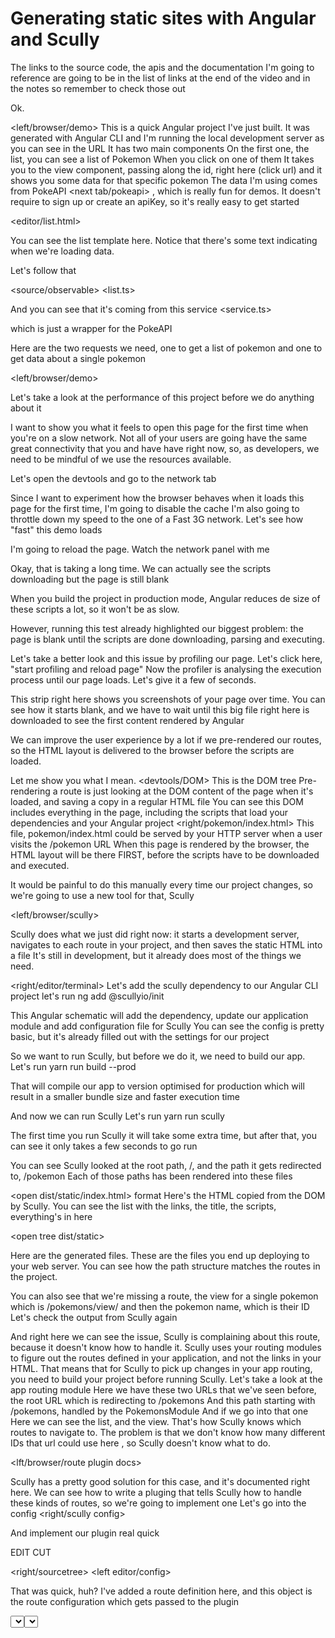 
# Generating static sites with Angular and Scully
<english keyboard>
<checkout branch step-0>
The links to the source code, the apis and the documentation I'm going to reference are going to be in the list of links at the end 
of the video and in the notes so remember to check those out

Ok.

<left/browser/demo>
This is a quick Angular project I've just built. 
It was generated with Angular CLI and I'm running the local development server 
as you can see in the URL
It has two main components
On the first one, the list, you can see a list of Pokemon
When you click on one of them
<click on one>
It takes you to the view component, passing along the id, right here (click url)
and it shows you some data for that specific pokemon
The data I'm using comes from PokeAPI
<next tab/pokeapi>
, which is really fun for demos.
It doesn't require to sign up or create an apiKey, so it's really easy to get started


<close pokeapi tab>

<editor/list.html>

You can see the list template here.
Notice that there's some text indicating when we're loading data. 

Let's follow that 

<source/observable>
<list.ts>

And you can see that it's coming from this service
<source>
<service.ts>

which is just a wrapper for the PokeAPI

Here are the two requests we need, one to get a list of pokemon
and one to get data about a single pokemon

<left/browser/demo>

Let's take a look at the performance of this project before we do anything about it

I want to show you what it feels to open this page for the first time when you're on a slow network.
Not all of your users are going have the same great connectivity that you and have have right now,
so, as developers, we need to be mindful of we use the resources available.


Let's open the devtools
<devtools>
and go to the network tab
<network >

Since I want to experiment how the browser behaves when it loads this page for the first time, 
I'm going to disable the cache
<click>
I'm also going to throttle down my speed to the one of a Fast 3G network. 
<click> 
Let's see how "fast" this demo loads

I'm going to reload the page. Watch the network panel with me
<reload>

Okay, that is taking a long time.
We can actually see the scripts downloading but the page is still blank

When you build the project in production mode, Angular reduces de size of these scripts a lot, so it won't be as slow.

However, running this test already highlighted our biggest problem: the page is blank until the scripts
are done downloading, parsing and executing.

Let's take a better look and this issue by profiling our page.
<performance panel>
Let's click here, "start profiling and reload page"
<click>
Now the profiler is analysing the execution process until our page loads. 
Let's give it a few of seconds.

This strip right here shows you screenshots of your page over time.
You can see how it starts blank, and we have to wait until this big file right here is downloaded to see the first content rendered by Angular

We can improve the user experience by a lot if we pre-rendered our routes, so the HTML layout is delivered to the browser before the scripts are loaded.

Let me show you what I mean.
<devtools/DOM>
This is the DOM tree
Pre-rendering a route is just looking at the DOM content of the page when it's loaded, and saving a copy in a regular HTML file
<point scripts>
You can see this DOM includes everything in the page, including the scripts that load your dependencies and your Angular project
<right/pokemon/index.html>
This file, pokemon/index.html could be served by your HTTP server when a user visits the /pokemon URL
When this page is rendered by the browser, the HTML layout will be there FIRST, before the scripts have to be downloaded and executed.

It would be painful to do this manually every time our project changes, so we're going to use a new tool for that, Scully

<left/browser/scully>

Scully does what we just did right now: it starts a development server, navigates to each route in your project, and then saves the static HTML into a file
It's still in development, but it already does most of the things we need.

<right/editor/terminal>
Let's add the scully dependency to our Angular CLI project
let's run
ng add @scullyio/init
<enter>

This Angular schematic will add the dependency, update our application module and add configuration file for Scully
<config>
You can see the config is pretty basic, but it's already filled out with the settings for our project

<terminal>
So we want to run Scully, but before we do it, we need to build our app.
Let's run
yarn run build --prod

That will compile our app to version optimised for production 
which will result in a smaller bundle size and faster execution time

And now we can run Scully
Let's run
yarn run scully

The first time you run Scully it will take some extra time, but after that, you can see it only takes a few seconds to go run
<scroll to Route rendered into file>

You can see Scully looked at the root path, /, and the path it gets redirected to, /pokemon
Each of those paths has been rendered into these files

<open dist/static/index.html>
format
Here's the HTML copied from the DOM by Scully.
You can see the list with the links, the title, the scripts, everything's in here

<open tree dist/static>
  
Here are the generated files. These are the files you end up deploying to your web server.
You can see how the path structure matches the routes in the project.

You can also see that we're missing a route, the view for a single pokemon which is /pokemons/view/ and then the pokemon name, which is their ID
Let's check the output from Scully again
<terminal>
<scroll to warning>

And right here we can see the issue, Scully is complaining about this route, because it doesn't know how to handle it.
Scully uses your routing modules to figure out the routes defined in your application, and not the links in your HTML.
That means that for Scully to pick up changes in your app routing, you need to build your project before running Scully.
Let's take a look at the app routing module
<app routing>
Here we have these two URLs that we've seen before, the root URL which is redirecting to /pokemons
And this path starting with /pokemons, handled by the PokemonsModule
And if we go into that one
<pokemon routing>
Here we can see the list, and the view. That's how Scully knows which routes to navigate to.
The problem is that we don't know how many different IDs that url could use here <highlight ID>, so Scully doesn't know what to do.

<lft/browser/route plugin docs>

Scully has a pretty good solution for this case, and it's documented right here.
We can see how to write a pluging that tells Scully how to handle these kinds of routes, so we're going to implement one
Let's go into the config
<right/scully config>

And implement our plugin real quick

EDIT CUT

<right/sourcetree>
<switch to step-2>
<left editor/config>
<scroll to bottom scully config>

That was quick, huh?
I've added a route definition here, and this object is the route configuration which gets passed to the plugin

<select registerPl>

You can see here I'm calling this function from Scully to tell it there's a plugin to deal with routes matching this type.

And here you can see, typeName is just a string

and the plugin implementation is kinda short

<cursor L12>
the first thing I'm doing is get the list of pokemon from the API

<cursor L17>

and now I'm mapping every result into a configuration for the route.
We only need this route property to be a string representing the URL we want to navigate to.

I'm using this helper function from Scully that uses whatever URL the route had 
<highlighit L 15 after =>
and replaces the first variable argument with the name from the item
<highlight L19 item.name>

And that's it, we're ready to run Scully again.
<terminal>
Let's run
yarn run scully

Give it a second...
And here's the new output. We can see these new routes that have been generated by our plugin.
I love using this. It's a really powerful way of handling dynamic routes.
And if we go into the file structure
<explorer dist/static/pokemon>
We can see how these new directories and files have been generated for us. That's so cool

Let's check the result and see if it works

First, we need a local http server for our static files
<terminal>
let's run
yarn add --dev httpster (like hipster, almost)
<enter>

And now let's add a couple of scripts to our package.json
<package.json>

EDIT CUT
<right/sourcetree>
<switch to step-3>

These commands start a new server, one on port 3333 with the code generated by angular
and one on port 4444 with the pre-rendered files generated by Scully

<terminal/serve:static>
let's run 
yarn run serve:static

<terminal/serve:dist>
and at the same time, run
yarn run serve:dist

Let's get to the browser and compare performance of the two different approaches

<left/browser/3333>
This is the code that was generated by angular.
In a second, we are going to profile this page again and compare it with the pre-rendered version.
There's a small issue with the Chrome profiler though, since it doesn't clear the page before triggering the reload, 
so the first screenshots it takes are actually from the page we're looking at it right now.
To get around this, I'm going to clear the page myself and change the background color so we can see clearly which screenshots we should ignore after running the profiler

okay, now let's make sure we test under the same conditions
<devtools/network>
no caching, fast 3g network
and now back to our profiler
<devtools/perf>
, let's run it
<click run>

And now we can see here in the screenshot time how these first screens have nothing to do with this execution, 
it's just what was in the browser before it started rendering our page

And here we can se clearly how the page is blank, because our code hasn't been downloaded yet, and there's nothing in our DOM
Next we can see the title, when Angular has rendered the first, outer-most component
And here you can see the loading text, at this point we still don't have any meaningful data
And finally, after a good chunk of time, here's our list

Let's now compare with the pre-rendered version
<next tab 4444>

Same thing. First let's clear the page so we don't get confused by the screenshots
and now let's make sure we test under the same conditions
<devtools/network>
no caching, fast 3g network
back to the profiler
<devtools/perf>
let's run iiiit
<click run>

This looks muuuch different.
Look at that first screenshot. 
boom. 
the entire thing is read for the user. 
Let's take a look at this, however.
You can see the page goes into the loading text
This is because Angular is now running and going through the component lifecycle. 
It's loading the data at runtime and updating the component as it does.
There's different ways of solving this by telling Angular which state we already know about, 
but in the case of this project, we can do even better


You probably have worked in a similar project before. 
I don't mean a project about pokemon, I mean a project where the result is just HTML and CSS.

We don't really need Angular running after the data has been loaded and the components have been rendered
If we went into our pre-rendered HTML files 
<right/static/index.html>
and removed the scripts loading our code,
<select and remove> 
the HTML getting to the client would be exactly the same
<left/browser>
and the render performance would be exactly we just saw here, up until the point where Angular kicked in, here

<left/browser/post>
Since Scully is pretty awesome, it also has a system for plugins that run after your code is rendered
In this great post by Sam he talks about how to use a plugin to do what we want: 
remove Angular from our pre-rendered files

<right/terminal>
Let's add Sam's plugin as a dependency
yarn add scully-plugin-disable-angular

EDIT CUT
<right/sourcetree>
<switch to step-4>

Let's now go into the scully config
<left/editor/scully>
 We just have to import the plugin and add it to the list of plugins runs by default after pre-rendering our routes
 
 We need to do one more thing
 <package.json>
 In order to know which scripts were generated by angular, we need to pass an extra flag to the Angular CLI
 I just added another script to run the build process optimized for production, including also the --stats-json flag
 When we rung this build script, Angular CLI will generate a JSON file with a list of assets.
 <open stats, format>
 Sam's plugin uses this list to decide which scripts can be safely removed from our pre-rendered files
 
 <terminal>
okay, now we're set for one more build and Scully run
let's run
yarn build:prod

EDIT CUT
and now let's run Scully again

EDIT CUT

And let's get back to the browser
<left/4444>

This is the static version of our site generated by Scully
Let's clear the page again
And let's run our profiler once more
<run it>

And here you go, no more Angular in our static page and everything is rendered as fast as technically possible

<left/browser/github>

You can find the code for this demo and the links for this video on github.com/orestes     
